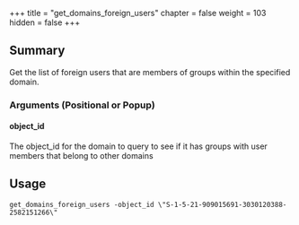+++
title = "get_domains_foreign_users"
chapter = false
weight = 103
hidden = false
+++

## Summary

Get the list of foreign users that are members of groups within the specified domain.

### Arguments (Positional or Popup)


#### object_id
The object_id for the domain to query to see if it has groups with user members that belong to other domains

## Usage
```
get_domains_foreign_users -object_id \"S-1-5-21-909015691-3030120388-2582151266\"
```